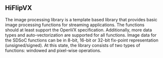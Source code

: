 ## HiFlipVX

The image processing library is a template based library that provides basic image processing functions for streaming applications. The functions should at least support the OpenVX specification. Additionally, more data types and auto-vectorization are supported for all functions. Image data for the SDSoC functions can be in 8-bit, 16-bit or 32-bit fix-point representation (unsigned/signed). At this state, the library consists of two types of functions: windowed and pixel-wise operations.

